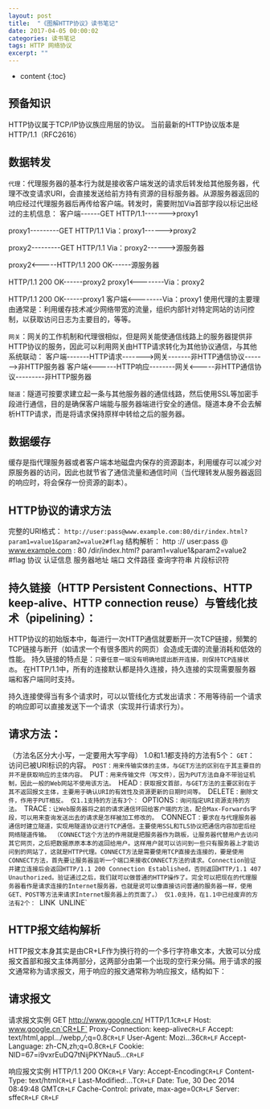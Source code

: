```yaml
---
layout: post
title:  "《图解HTTP协议》读书笔记"
date: 2017-04-05 00:00:02
categories: 读书笔记
tags: HTTP 网络协议
excerpt: ""
---
```


* content
{:toc}

## 预备知识
HTTP协议属于TCP/IP协议族应用层的协议。
当前最新的HTTP协议版本是HTTP/1.1（RFC2616）

## 数据转发
`代理`：代理服务器的基本行为就是接收客户端发送的请求后转发给其他服务器，代理不改变请求URI，会直接发送给前方持有资源的目标服务器。从源服务器返回的响应经过代理服务器后再传给客户端。转发时，需要附加Via首部字段以标记出经过的主机信息：
客户端------GET HTTP/1.1------->proxy1

proxy1---------GET HTTP/1.1
Via：proxy1------>proxy2

proxy2---------GET HTTP/1.1
Via：proxy2------>源服务器



proxy2<-----HTTP/1.1 200 OK------源服务器

HTTP/1.1 200 OK------proxy2
proxy1<--------Via：proxy2

HTTP/1.1 200 OK------proxy1
客户端<--------Via：proxy1
使用代理的主要理由通常是：利用缓存技术减少网络带宽的流量，组织内部针对特定网站的访问控制，以获取访问日志为主要目的，等等。

`网关`：网关的工作机制和代理很相似，但是网关能使通信线路上的服务器提供非HTTP协议的服务，因此可以利用网关由HTTP请求转化为其他协议通信，与其他系统联动：
客户端-------HTTP请求------->网关-------非HTTP通信协议------->非HTTP服务器
客户端<------HTTP响应--------网关<-----非HTTP通信协议---------非HTTP服务器

`隧道`：隧道可按要求建立起一条与其他服务器的通信线路，然后使用SSL等加密手段进行通信，目的是确保客户端能与服务器端进行安全的通信。隧道本身不会去解析HTTP请求，而是将请求保持原样中转给之后的服务器。

## 数据缓存
缓存是指代理服务器或者客户端本地磁盘内保存的资源副本，利用缓存可以减少对原服务器的访问，因此也就节省了通信流量和通信时间（当代理转发从服务器返回的响应时，将会保存一份资源的副本）。


## HTTP协议的请求方法
完整的URI格式：
`http://user:pass@www.example.com:80/dir/index.html?param1=value1&param2=value2#flag`
结构解析：
http	:// 	user:pass 	@ 	www.example.com : 	80	 /dir/index.html? 	param1=value1&param2=value2 		#flag
         协议		认证信息			服务器地址		   	端口		文件路径		查询字符串						片段标识符


## 持久链接（HTTP Persistent Connections、HTTP keep-alive、HTTP connection reuse）与管线化技术（pipelining）：
HTTP协议的初始版本中，每进行一次HTTP通信就要断开一次TCP链接，频繁的TCP链接与断开（如请求一个有很多图片的网页）会造成无谓的流量消耗和低效的性能。
持久链接的特点是：`只要任意一端没有明确地提出断开连接，则保持TCP连接状态`。
在HTTP/1.1中，所有的连接默认都是持久连接，持久连接的实现需要服务器端和客户端同时支持。

持久连接使得当有多个请求时，可以以管线化方式发出请求：不用等待前一个请求的响应即可以直接发送下一个请求（实现并行请求行为）。

## 请求方法：
（方法名区分大小写，一定要用大写字母）
1.0和1.1都支持的方法有5个：
`GET`：访问已被URI标识的内容。
`POST：用来传输实体的主体，与GET方法的区别在于其主要目的并不是获取响应的主体内容。
`PUT`：用来传输文件（写文件），因为PUT方法自身不带验证机制，因此一般的Web网站不使用该方法。
`HEAD`：获取报文首部，与GET方法的主要区别在于其不返回报文主体，主要用于确认URI的有效性及资源更新的日期时间等。
`DELETE`：删除文件，作用于PUT相反。
仅1.1支持的方法有3个：
`OPTIONS`：询问指定URI资源支持的方法。
`TRACE`：让Web服务器将之前的请求通信环回给客户端的方法，配合Max-Forwards字段，可以用来查询发送出去的请求是怎样被加工修改的。
`CONNECT`：要求在与代理服务器通信时建立隧道，实现用隧道协议进行TCP通信。主要使用SSL和TLS协议把通信内容加密后经网络隧道传输。
（CONNECT这个方法的作用就是把服务器作为跳板，让服务器代替用户去访问其它网页，之后把数据原原本本的返回给用户。这样用户就可以访问到一些只有服务器上才能访问到的网站了，这就是HTTP代理。CONNECT方法是需要使用TCP直接去连接的，要是使用CONNECT方法，首先要让服务器监听一个端口来接收CONNECT方法的请求。Connection验证并建立连接后会返回HTTP/1.1 200 Connection Established，否则返回HTTP/1.1 407 Unauthorized。验证通过之后，我们就可以做普通的HTTP操作了。完全可以把现在的代理服务器看作是请求连接的Internet服务器，也就是说可以像直接访问普通的服务器一样，使用GET、POST等方法来请求Internet服务器上的页面了。）
仅1.0支持，在1.1中已经废弃的方法有2个：
`LINK`
`UNLINE`



## HTTP报文结构解析
HTTP报文本身其实是由CR+LF作为换行符的一个多行字符串文本，大致可以分成报文首部和报文主体两部分，这两部分由第一个出现的空行来分隔。用于请求的报文通常称为请求报文，用于响应的报文通常称为响应报文，结构如下：

## 请求报文
请求报文实例
GET http://www.google.cn/ HTTP/1.1`CR+LF`
Host: www.google.cn`CR+LF`
Proxy-Connection: keep-alive`CR+LF`
Accept: text/html,appl.../webp,*/*;q=0.8`CR+LF`
User-Agent: Mozi...36`CR+LF`
Accept-Language: zh-CN,zh;q=0.8`CR+LF`
Cookie: NID=67=i9vxrEuDQ7tNijPKYNau5...`CR+LF`

响应报文实例
HTTP/1.1 200 OK`CR+LF`
Vary: Accept-Encoding`CR+LF`
Content-Type: text/html`CR+LF`
Last-Modified:...T`CR+LF`
Date: Tue, 30 Dec 2014 08:49:48 GMT`CR+LF`
Cache-Control: private, max-age=0`CR+LF`
Server: sffe`CR+LF`
`CR+LF`
<!DOCTYPE html>
<html lang="zh">
  <meta charset="utf-8">
  <title>Google</title>
  <style>
...

## 内容编码
HTTP可以对传输内容进行编码，内容编码后的实体由客户端接收并负责解码。通过在传输时进行编码，可以提升传输速率，但是因为编码及解码的过程需要由计算机来完成，因此会消耗更多的CPU等资源。常用的内容编码有以下几种：
gzip（GNU zip）
compress（UNIX系统的标准压缩）
deflate（zlib）
identity（不进行编码）

# #分块传输编码*
一般情况HTTP的Header包含Content-Length域来指明报文体的长度，有时候服务生成HTTP回应是无法确定消息大小的，比如大文件的下载，或者后台需要复杂的逻辑才能全部处理页面的请求，这时用需要实时生成消息长度，服务器一般使用chunked编码。
分块传输编码会将传输内容分成多个部分，每一部分都会用一个十六进制来标记大小，最后一部分会使用CR+LF来标记。使用分块传输编码的实体主体会由接收的客户端负责解码，恢复到编码前的实体主体。
如果一个HTTP消息（请求消息或应答消息）的Transfer-Encoding消息头的值为chunked，那么，消息体由数量未定的块组成，并以最后一个大小为0的块为结束。
每一个非空的块都以该块包含数据的字节数（字节数以十六进制表示）开始，跟随一个CRLF （回车及换行），然后是数据本身，最后块CRLF结束。在一些实现中，块大小和CRLF之间填充有白空格（0x20）。
最后一块是单行，由块大小（0），一些可选的填充白空格，以及CRLF。最后一块不再包含任何数据，但是可以发送可选的尾部，包括消息头字段。
消息最后以CRLF结尾。
例：
HTTP/1.1 200 OK
Content-Type: text/plain
Transfer-Encoding: `chunked`

25
This is the data in the first chunk

1C
and this is the second one

3
con
8
sequence
0

### HTTP 1.1引入分块传输编码提供了以下几点好处：
1.HTTP分块传输编码允许服务器为动态生成的内容维持HTTP持久链接。通常，持久链接需要服务器在开始发送消息体前发送Content-Length消息头字段，但是对于动态生成的内容来说，在内容创建完之前是不可知的。
2.分块传输编码允许服务器在最后发送消息头字段。对于那些头字段值在内容被生成之前无法知道的情形非常重要，例如消息的内容要使用散列进行签名，散列的结果通过HTTP消息头字段进行传输。没有分块传输编码时，服务器必须缓冲内容直到完成后计算头字段的值并在发送内容前发送这些头字段的值。
3.HTTP服务器有时使用压缩 （gzip或deflate）以缩短传输花费的时间。分块传输编码可以用来分隔压缩对象的多个部分。在这种情况下，块不是分别压缩的，而是整个负载进行压缩，压缩的输出使用本文描述的方案进行分块传输。在压缩的情形中，分块编码有利于一边进行压缩一边发送数据，而不是先完成压缩过程以得知压缩后数据的大小。

## 多部分对象集合*
发送一份报文主体内可含有多种类型的实体（通常是在图片或者文本文件等上传的时候使用）。

## 范围请求（断点续传）
一种网络中断可恢复机制，解决下载过程中网络中断后需要重头开始下载的问题。
例如只请求5001~10000字节内的资源：
GET /image.jpg HTTP/1.1
Host:www.test.com
`Range:bytes = 5001-10000`
这里用到首部字段Range，其他用法有：
从5001之后的全部字节：
Range:bytes=5001-
多重范围：从一开始到3000字节以及5000-7000字节
Range:bytes=-3001,5000-7000
针对范围请求，如果服务器端无法响应范围请求，那么便会返回状态码200 OK，和完整的实体内容。否则，便会返回状态码为206 Partial Content的响应报文：
HTTP/1.1 206 `Partial Content`
Date:Fri, 13 Jul 2014 04:39:17 GMT
`Content-Range:bytes 5001-10000/10000`
Content-Length:5000
Content-Type:image/jpeg
另外，对于多重范围的范围请求，响应会在首部字段Content-Type标明multipart/byteranges后返回响应报文。

内容协商
客户端和服务器端就响应的资源内容进行交涉，然后提供给客户端最为合适的资源。内容协商会以响应资源的语言、字符集、编码方式等作为判断的基准，这些判断基准就是请求报文中的某些首部字段：
Accept
Accept-Charset
Accept-Encoding
Accept-Language
Content-Language


HTTP状态码
状态码由3位数字和原因短语组成，如200 OK
第一位数字指定了HTTP Response的类别，主要有5种：
1，信息，接收的请求正在处理
2，成功，请求正常处理完毕
3，重定向，需要进行附加操作以完成请求
4，客户端错误，服务器无法处理请求
5，服务器端错误，服务器处理请求出错

HTTP状态码的数量在60个以上（RFC2616，4918，5842），但是常用的通常是下面这十几种：
`200` OK 
`204` No Content  # 一般用在只需要从客户端往服务器端发送信息，而服务器端不需要发送新信息的场景
`206` Partial Content 
`301` Moved Permanently  # 永久性重定向，表示请求的资源已经被分配了新的URI（具体见Location首部字段）
`302` Found  # 临时性重定向
`303` See Other  # 表示由于请求的资源存在另一个URI，应使用GET方法定向获取请求的资源
`304` Not Modified  # 当客户端发送附带条件的请求（If-Match、If-Modified-Since等）时，未满足条件的情况下返回。304的返回将不包含任何响应的主体部分。
`307` Temporary Redirect  # 临时重定向，该状态码与302有着相同的含义
`400` Bad Request 	# 表示请求报文中存在语法错误
`401` Unauthorized  # 表示发送的请求需要有通过HTTP认证（BASIC或者DIGEST）的认证信息，如果浏览器是第1次接收到401响应，会弹出认证用的对话框。如果之前已进行过1次请求，则表示用户认证失败。
`403` Forbidden  # 访问被拒绝
`404` Not Found  # 服务器上没有请求的资源
`500` Internal Server Error 
`503` Service Unavailable  # 服务器正忙，一般会返回Retry-After字段

## HTTP 首部字段
通用首部字段
`Cache-Control`：通过一系列指令来控制缓存，多个指令用逗号分隔，如：
Cache-Control:private,max-age=0,no-cache
缓存请求指令：
no-cache：强制向原服务器再次验证
no-store：不缓存请求或者响应的任何内容
max-age=[s]：响应的最大Age值（客户端告知缓存维护者，如果缓存过期不超过XX时间，就直接给我吧）
max-stale=[s]：接收已过期的响应
min-fresh=[s]：期望在指定时间内的响应仍有效
no-transform：代理不可更改媒体类型（防止压缩图片等操作）
only-if-cached：从缓存获取资源
cache-extension：新指令标记（用来扩展指令，但是其行为需要事先约定）
缓存响应指令：
public：（源服务器告诉缓存代理服务器）可向任意方提供响应的缓存
private：（源服务器告诉缓存代理服务器）仅向特定用户返回响应
no-cache：缓存前必须先确认其有效性（区别于请求指令，在响应指令中的no-cache可以带参数Cache-Control:no-cache=Location）
no-store：不缓存请求或者响应的任何内容
no-transform：代理不可更改媒体类型
must-revalidate：可缓存但必须再向源服务器进行确认（强制验证，使用该指令时将会忽略掉max-stale）
proxy-revalidate：要求中间缓存服务器对缓存的响应有效性再进行确认
max-age=[s]：响应的最大Age值（源服务器告知缓存维护者XX时间内不必再确认，可以直接支配缓存）
s-maxage=[s]：公共缓存服务器（通常指代理）响应的最大Age值，当使用该命令时，将直接忽略对Expires首部字段及max-age指令的处理
cache-extension：新指令标记

`Connection`：主要具备如下两个作用：
控制不再转发给代理的首部字段：Connection:不再转发的首部字段名（都是逐跳首部）
根据是否经过缓存代理，将HTTP首部字段分为两种，即：端到端首部（End-to-end Header）和逐跳首部（Hop-by-hop Header），逐跳首部有8个（Connection、Keep-Alive、Proxy-Authenticate、Proxy-Authorization、Trailer、TE、Transfer-Encoding、Upgrade），其他的所有首部都是端到端首部。
客户端---------GET / HTTP/1.1
Upgrade:HTTP/1.1
Connection:Upgrade---------->代理服务器------GET / HTTP/1.1----------->源服务器  #这里去掉了Upgrade

管理持久链接：HTTP/1.1默认使用持久链接，当想要明确断开链接时，需要使用Connection:close
HTTP/1.1之前的版本默认都是非持久链接，为此，在旧版本上想要使用持久链接，则必须将Connection设为Keep-Alive，如：
客户端---------GET / HTTP/1.1
Connection：Keep-Alive----------->服务器

`Date`：用来表明创建HTTP报文的日期和时间
`Pragma`：历史遗留字段，被Cache-Control:no-cache取代
`Trailer`（拖车）：用来事先说明在报文主体后记录了哪些首部字段，常用于HTTP分块传输编码的场景。
`Transfer-Encoding`：规定了传输报文主体时采用的编码方式，仅对分块传输编码有效。
`Upgrade`：用于检测HTTP协议或者其他协议是否可使用更高的版本进行通信，其值可以用来指定一个完全不同的通信协议。其作用仅限于客户端和相邻服务器之间，因此还需要配合使用Connection:Upgrade。对于附有首部字段Upgrade的请求，服务器用101 Switching Protocols状态码作为相应返回。
`Via`：在经过代理时附加该首部字段，表名代理服务器的信息（HTTP协议版本、域名、服务器版本等）：
客户端---------GET / HTTP/1.1------->proxy1
proxy1-------->GET / HTTP/1.1
Via:1.0 proxy1.com(squid/3.1)------->proxy2
proxy2-------->GET / HTTP/1.1
Via:1.0 proxy1.com(squid/3.1),1.1 proxy2.com(squid/3.2)-------->源服务器
Via首部是为了追踪传输路径，所以常和TRACE方法一起使用，如代理服务器收到由TRACE方法发送过来的请求，其中Max-Forwards:0，这时代理服务器就不能转发改请求了，代理服务器会将自身的信息附加到Via首部后，返回该请求的响应。
`Warning`：用来告知用户一些与缓存相关的问题的警告。定义了7种警告供参考。
请求首部字段
Accept：用来告知服务器客户端所能够处理的媒体类型及其相对优先级，可以一次指定多种媒体类型及各个类型的权重（用;进行分割）：
Accept:text/html,application/xhtml+xml,application/xml;q=0.9,*/*;q=0.8
类型之间用,分隔，未指定q参数，则默认为1.0，因此上例应该理解为：
`Accept`:text/html,application/xhtml+xml,application/xml;q=0.9,*/*;q=0.8
text/html（q=1.0）、application/xhtml+xml（q=1.0）、application/xml（q=0.9）、*/*（q=0.8）
`Accept-Charset`：告知能够处理的字符集及其相对优先级
`Accept-Encoding`：告知能够处理的内容编码及其相对优先级，如gzip、compress、deflate、identity（不执行压缩、默认的编码格式）
`Accept-Language`：告知能够处理的自然语言集及其相对优先级
`Authorization`：告知服务器用户代理的认证信息（证书值），通常是在收到401的返回码后，把Authorization字段加入请求中，再次请求
`Expect*`：告知所期望的扩展，如果服务器端不能满足期望，则会返回417 Expection Failed
`From`：告知服务器，用户的邮箱地址，如From:winstonwu@tencent.com
`Host`：多个虚拟主机可能运行在同一个IP上，这时候应该使用首部字段Host（域名+端口号）加以区分。若服务器未设Host，那么直接发送一个空值即可Host:。Host是HTTP/1.1规范内唯一一个必须被包含在请求内的首部字段。
`If-Match`：只有当If-Match的字段值和ETag值匹配一致时，服务器才会接受请求。否则返回412 Precondition Failed
`ETag`：实体标记，是与特定资源关联的确定值。资源更新后ETag也会随之更新。
假如用*来指定If-Match的值，服务器将会忽略ETag的值，只要资源存在就处理请求。
`If-Modified-Since`：如果在If-Modified-Since字段指定的日期之后资源发生了更新，服务器会接受请求，否则返回304 Not Modified
`If-None-Match`：与If-Match字段的作用相反，只有在If-None-Match的值与ETag值不一致的时候，可以处理该请求
`If-Range`：告知服务器，若指定的If-Range字段值（ETag值或者时间）和所请求的资源的ETag值或时间相一致，则做范围请求，反之则返回整个资源。
GET /index.html
If-Range:”123456”
Range:bytes=5001-10000
若If-Range字段值（ETag值或者时间）和所请求的资源的ETag值或时间相一致，则返回：
	206 Partial Content
Content-Range:bytes 5001-10000/10000
Content-Length:5000
若不一致，则忽略范围请求，返回全部资源：
200 OK
ETag:”56789”
若不使用If-Range，则需要两次请求：
GET /
If-Match:”123456”
Range:5001-10000
这是服务器端返回412 Precondition Failed，于是还要再次发出请求全部资源：
GET /
`If-Unmodified-Since`：和If-Modified-Since的作用相反。
`Max-Forwards`：指定可通过的服务器的最大数目。通过TRACE或OPTIONS方法发送包含Max-Forwards首部字段的请求时，服务器在往下一个服务器转发请求之前，会将Max-Forwards的值减1后重新赋值。当服务器接收到Max-Forwards值为0的请求时，则不再进行转发，而是直接返回响应。
`Proxy-Authorization`：用于告知代理服务器认证所需要的信息
`Range`：用于范围请求的指定范围。若服务器可以处理范围请求，则返回206，若无法处理，则返回200及整个资源。
`Referer`：告知服务器请求的原始资源的URI，当直接在浏览器的地址栏输入URI或者出于安全性考虑时，也可以不发送该首部字段。
`TE`：与Accept-Encoding功能类型，但是用于传输编码。
`User-Agent`：将创建请求的浏览器和用户代理名称等信息传达给服务器。

响应首部字段
`Accept-Ranges`：告知客户端，服务器是否能处理范围请求，有两种取值：
Accept-Ranges:bytes 能
Accept-Ranges:none 不能
`Age`：告知客户端，源服务器在多久之前创建了响应，单位为秒。
若创建该响应的服务器是缓存服务器，Age值是指缓存后的响应再次发起认证到认证完成的时间值。代理创建响应时必须加上首部字段A	ge。
`ETag`：资源实体标识，将资源以字符串形式做唯一标识，算法取决于服务器端。（不同的资源可能对应相同的URI，这时候就要使用ETag来分辨）
ETag中有强ETag和弱ETag之分*。
`Location`：提供重定向的URI。
`Proxy-Authenticate`：把代理服务器所要求的认证信息发送给客户端。
`Retry-After`：告知客户端多久以后再次发出请求，主要配合503 Service Unavailable或者3XX Rediect响应一起使用，字段值可以指定为具体的日期时间，也可以是创建响应后的秒数。
`Server`：告知客户端当前服务器上安装的HTTP服务器程序的信息。
`Vary*`：用于缓存控制
`WWW-Authenticate`：用于HTTP访问认证，告知客户端适用于访问请求URI所指定资源的认证方案和带参数提示的质询。状态码为401的响应中，肯定带有首部字段WWW-Authenticate。

实体首部字段
`Allow`：用于通知客户端服务器所能接收的HTTP请求方法。当服务器接收到不支持的HTTP方法时，会以状态码405 Method Not Allowed作为响应返回，同时还会把所有能支持的HTTP方法都写入首部字段Allow中返回。
`Content-Encoding`：告知客户端，服务器对实体的主体部分所选用的内容编码方式。
`Content-Language`：告知客户端，实体主体所使用的自然语言。
`Content-Length`：告知客户端，实体主体部分的大小，对实体主体部分进行内容编码传输时，不能再使用Content-Length首部字段。实体主体大小的计算方法略复杂*
`Content-Location`：报文主体部分对应的URI，主要用于返回内容和实际请求的对象不同的场景。
`Content-MD5`：对报文的主体执行MD5算法后获得128位二进制数，再通过Base64编码后将结果写入Content-MD5字段值。
`Content-Range`：用于范围请求的返回。
`Content-Type`：实体主体内对象的媒体类型。
`Expires`：将资源失效的日期告知客户端。
当源服务器不希望缓存服务器对资源进行缓存时，可在Expires字段内写入与首部字段Date相同的时间值。
当首部字段Cache-Control有指定max-age指令时，会优先处理max-age而忽略Expires。
`Last-Modified`：指明资源最终修改的时间。
为Cookie服务的首部字段
`Set-Cookie`：响应首部字段，设置Cookie到本地
Set-Cookie字段属性：
NAME=VALUE  # 键值对，可自定义
expires=DATE  # 指定可发送Cookie的有效期，若未指明，则默认为浏览器关闭前为止
path=PATH  # 将服务器上的文件目录作为Cookie的适用对象，若不指定，则默认为文档所在的文件目录（即限定发送Cookie的目录）
domain=域名  # 作为Cookie适用对象的域名，若不指定，则默认为创建Cookie的服务器的域名（即限定发送Cookie的域名）
Secure：仅在HTTPS通信时才会发送Cookie，例：
Set-Cookies: name=value;secure
HttpOnly：使Cookie不能被JavaScript脚本访问，即不能通过JS的document.cookie来读取附加了HttpOnly的Cookie，进而防止跨站脚本攻击。
`Cookie`：请求首部字段，带上本地Cookie
其他首部字段*
`X-Frame-Options`：用于控制网站内容在其他Web网站的Frame标签内的显示问题
`X-XSS-Protection`：用于控制浏览器XSS防护机制的开关
`DNT`：Do not track，是表示拒绝被精准广告追踪的一种方法
`P3P`：让Web网站上的个人隐私变成一种仅供程序可理解的形式

注：
1.	HTTP首部字段可以有多个值，如：
Keep-Alive：timeout=15,max=100
2.	当HTTP首部字段重复时（有多个），这种情况在规范内未定义，不同的浏览器处理逻辑不同。
3.	no-store才是真正意义上的“不缓存”，no-cache应该理解为“确认缓存有效性后再进行服务”
4.	应用HTTP/1.1协议的缓存服务器在遇到同时存在Expires首部字段和no-cache：max-age指令的情况时，会忽略掉Expires，而HTTP/1.0则相反。
Cookie不能删除，只能覆盖。



## HTTPS协议
HTTP协议使用明文方式发送报文，本身不具备加密功能，不验证通信双方的身份，也无法验证报文的完整性，因此存在窃听、身份伪装和内容篡改等安全问题。
HTTPS = HTTP + 加密 + 认证 + 完整性保护，用SSL建立安全通信线路后，就可以在这条线路上进行HTTP通信，与SSL（或者TLS）组合使用的HTTP被称为HTTPS。
HTTPS的通信步骤：
`[建立TCP连接]`
（1）客户端------------------Handshake:ClientHello------------------->服务器 开始SSL通信，报文内容包括支持的SSL版本，加密组件列表等信息

（2）客户端<---------------Handshake:ServerHello---------------------服务器 服务器端应答，报文内容包括支持的SSL版本，加密组件列表等信息
（3）客户端<---------------Handshake:Certificate-----------------------服务器 Certificate报文中包含公开密钥证书
（4）客户端<---------------Handshake:ServerHelloDone---------------服务器 SSL握手协商结束

（5）客户端-----------------Handshake:ClientKeyExchange---------->服务器 报文内容包含一个随机密码串，且使用第（3）步中的公钥进行加密
（6）客户端-----------------ChangeCipherSpec------------------------->服务器 提示服务器，此后的报文通信会采用Pre-master secret密钥加密
（7）客户端-----------------Handshake:Finished------------------------>服务器 Finish报文，会包含连接至今全部报文整体校验值

（8）客户端<---------------ChangeCipherSpec---------------------------服务器 
（9）客户端<---------------Handshake:Finished--------------------------服务器 
[SSL链接建立完成，之后进行应用层协议的通信]
[应用层发送数据时会附加一种叫做MAC（Message Authentication Code）的报文摘要，能够查知报文是否遭到篡改，从而保护报文的完整性]
（10）客户端---------------Application Data(HTTP)------------------->服务器 

（11）客户端<--------------Application Data(HTTP)--------------------服务器 

（12）客户端----------------Alert:warning,close notify----------------->服务器 由客户端断开SSL链接
`[断开TCP连接]`

## HTTP认证
HTTP/1.1有如下的认证方式：
### BASIC认证（基本认证）
（1）	客户端--------------------------------GET / HTTP/1.1
Host:test.com------------------------------------------------------------------------------------------------>服务器


（2）                               HTTP/1.1 401 Authorization Required<-------------------------------------------------------------------服务器
...
客户端<-------------------------------WWW-Authenticate:Basic realm=”Input your ID and Password”


（3）	客户端--------------------------------GET / HTTP/1.1
Host:test.com
Authorization:Basic ZZDJdAC23J5JaJKL=-------------------------------------------------------------->服务器
[用户ID和密码以Base64方式编码后发送]


（4）								HTTP/1.1 200 OK<---------------------------------------------------------------------------------------------服务器
...
客户端<-------------------------------Server：Apache/2.2.3(Unix)
[认证成功返回200，若认证失败则返回401]




### DIGEST认证（摘要认证）
DIGEST同样使用质询/相应（challenge/response）的方式，但不会像BASIC认证那样直接发送明文密码，而是发送响应摘要及由质询码产生的计算结果。
质询/相应方式：一开始一方会先发送认证要求给另一方，接着使用从另一方那接收到的质询码计算生成响应码，接着将响应码返回给对方进行认证的方式。

### SSL客户端认证
利用SSL客户端认证，可以避免因用户ID和密码被盗从而发生的第三者冒充的情况。SSL客户端认证是借由HTTPS的客户端证书完成认证的方式，凭借客户端证书认证，服务器可确认访问是否来自自己登陆的客户端。为此，需要事先将客户端证书分发给客户端，且客户端必须安装此证书。

### FormBase认证（基于表单的认证）
客户端会向服务器上的Web应用程序发送登录信息，按登录信息的验证结果认证。基于表单的认证方法并不是在HTTP协议中定义的。

由于使用上的便利性及安全性问题，HTTP协议标准提供的BASIC认证和DIGEST认证几乎不怎么使用，此外SSL客户端认证虽然具有高度的安全等级，但因为导入及维持费用等问题，还尚未普及。因此，认证大多都是基于表单的认证。基于表单认证的标准和规范尚未有定论，一般会使用Cookie来管理Session，基于表单认证本身是通过服务器端的Web应用，将客户端发送过来的用户ID和密码与之前登陆过的信息做匹配来进行认证的。

## HTTP的扩展协议*
`SPDY`：Google于2010年发布，目标在于解决HTTP的性能瓶颈，缩短Web页面的加载时间（50%）。SPDY以会话层的形式加入，控制对数据的流动，但还是采用HTTP建立通信连接，因此可照常使用HTTP的GET和POST等方法、Cookie以及HTTP报文等：
HTTP		应用层
SPDY		会话层
SSL			表示层
TCP			传输层

`WebSocket`：使用浏览器进行全双工通信。提供API，可供Javascript调用。

`HTTP/2.0`：仍在讨论中。

`WebDAV`：一个可对Web服务器上的内容直接进行文件复制、编辑等操作的分布式文件系统。

